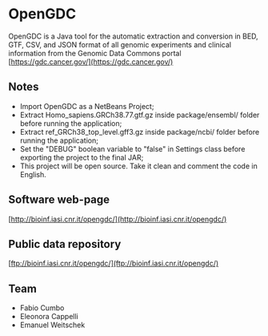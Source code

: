 # OpenGDC
OpenGDC is a Java tool for the automatic extraction and conversion in BED, GTF, CSV, and JSON format of all genomic experiments and clinical information from the Genomic Data Commons portal [https://gdc.cancer.gov/](https://gdc.cancer.gov/)

## Notes
- Import OpenGDC as a NetBeans Project;
- Extract Homo_sapiens.GRCh38.77.gtf.gz inside package/ensembl/ folder before running the application;
- Extract ref_GRCh38_top_level.gff3.gz inside package/ncbi/ folder before running the application;
- Set the "DEBUG" boolean variable to "false" in Settings class before exporting the project to the final JAR;
- This project will be open source. Take it clean and comment the code in English.

## Software web-page
[http://bioinf.iasi.cnr.it/opengdc/](http://bioinf.iasi.cnr.it/opengdc/)

## Public data repository
[ftp://bioinf.iasi.cnr.it/opengdc/](ftp://bioinf.iasi.cnr.it/opengdc/)

## Team
* Fabio Cumbo
* Eleonora Cappelli
* Emanuel Weitschek

